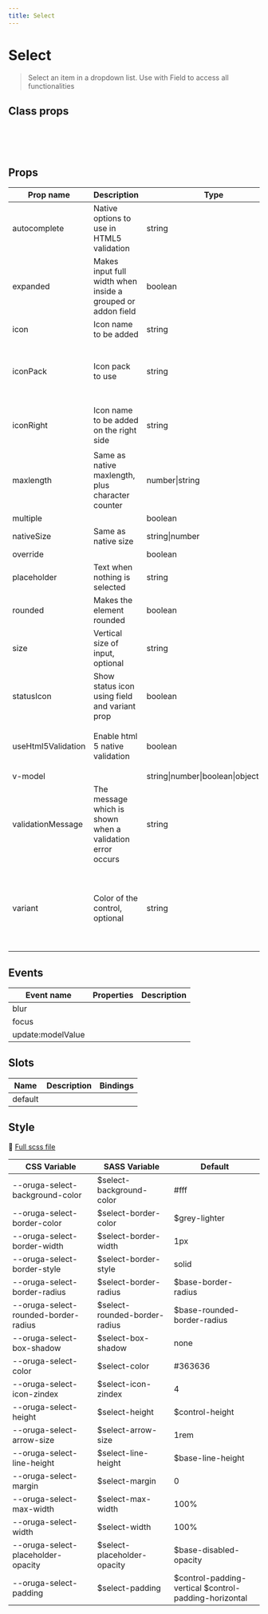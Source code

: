 ```yaml
---
title: Select
---
```


# Select

> Select an item in a dropdown list. Use with Field to access all functionalities

<example-select />

## Class props

<br />

<inspector-select-viewer />

<br />
<br />

## Props

| Prop name          | Description                                                 | Type                                   | Values                                                                          | Default                                                                                                                                    |
| ------------------ | ----------------------------------------------------------- | -------------------------------------- | ------------------------------------------------------------------------------- | ------------------------------------------------------------------------------------------------------------------------------------------ |
| autocomplete       | Native options to use in HTML5 validation                   | string                                 | -                                                                               |                                                                                                                                            |
| expanded           | Makes input full width when inside a grouped or addon field | boolean                                | -                                                                               |                                                                                                                                            |
| icon               | Icon name to be added                                       | string                                 | -                                                                               |                                                                                                                                            |
| iconPack           | Icon pack to use                                            | string                                 | `mdi`, `fa`, `fas and any other custom icon pack`                               | <div>From <b>config</b></div><br><code style='white-space: nowrap; padding: 0;'> select: {<br>&nbsp;&nbsp;iconPack: undefined<br>}</code>  |
| iconRight          | Icon name to be added on the right side                     | string                                 | -                                                                               | <div>From <b>config</b></div><br><code style='white-space: nowrap; padding: 0;'> select: {<br>&nbsp;&nbsp;iconRight: undefined<br>}</code> |
| maxlength          | Same as native maxlength, plus character counter            | number\|string                         | -                                                                               |                                                                                                                                            |
| multiple           |                                                             | boolean                                | -                                                                               |                                                                                                                                            |
| nativeSize         | Same as native size                                         | string\|number                         | -                                                                               |                                                                                                                                            |
| override           |                                                             | boolean                                | -                                                                               |                                                                                                                                            |
| placeholder        | Text when nothing is selected                               | string                                 | -                                                                               |                                                                                                                                            |
| rounded            | Makes the element rounded                                   | boolean                                | -                                                                               |                                                                                                                                            |
| size               | Vertical size of input, optional                            | string                                 | `small`, `medium`, `large`                                                      |                                                                                                                                            |
| statusIcon         | Show status icon using field and variant prop               | boolean                                | -                                                                               | <div>From <b>config</b></div><br><code style='white-space: nowrap; padding: 0;'>{<br>&nbsp;&nbsp; "statusIcon": true<br>}</code>           |
| useHtml5Validation | Enable html 5 native validation                             | boolean                                | -                                                                               | <div>From <b>config</b></div><br><code style='white-space: nowrap; padding: 0;'>{<br>&nbsp;&nbsp; "useHtml5Validation": true<br>}</code>   |
| v-model            |                                                             | string\|number\|boolean\|object\|array | -                                                                               | null                                                                                                                                       |
| validationMessage  | The message which is shown when a validation error occurs   | string                                 | -                                                                               |                                                                                                                                            |
| variant            | Color of the control, optional                              | string                                 | `primary`, `info`, `success`, `warning`, `danger`, `and any other custom color` |                                                                                                                                            |

## Events

| Event name        | Properties | Description |
| ----------------- | ---------- | ----------- |
| blur              |            |
| focus             |            |
| update:modelValue |            |

## Slots

| Name    | Description | Bindings |
| ------- | ----------- | -------- |
| default |             |          |

## Style

📄 [Full scss file](https://github.com/oruga-ui/oruga/blob/master/packages/oruga/src/scss/components/__select.scss.scss)

| CSS Variable                         | SASS Variable                  | Default                                               |
| ------------------------------------ | ------------------------------ | ----------------------------------------------------- |
| --oruga-select-background-color      | \$select-background-color      | #fff                                                  |
| --oruga-select-border-color          | \$select-border-color          | \$grey-lighter                                        |
| --oruga-select-border-width          | \$select-border-width          | 1px                                                   |
| --oruga-select-border-style          | \$select-border-style          | solid                                                 |
| --oruga-select-border-radius         | \$select-border-radius         | \$base-border-radius                                  |
| --oruga-select-rounded-border-radius | \$select-rounded-border-radius | \$base-rounded-border-radius                          |
| --oruga-select-box-shadow            | \$select-box-shadow            | none                                                  |
| --oruga-select-color                 | \$select-color                 | #363636                                               |
| --oruga-select-icon-zindex           | \$select-icon-zindex           | 4                                                     |
| --oruga-select-height                | \$select-height                | \$control-height                                      |
| --oruga-select-arrow-size            | \$select-arrow-size            | 1rem                                                  |
| --oruga-select-line-height           | \$select-line-height           | \$base-line-height                                    |
| --oruga-select-margin                | \$select-margin                | 0                                                     |
| --oruga-select-max-width             | \$select-max-width             | 100%                                                  |
| --oruga-select-width                 | \$select-width                 | 100%                                                  |
| --oruga-select-placeholder-opacity   | \$select-placeholder-opacity   | \$base-disabled-opacity                               |
| --oruga-select-padding               | \$select-padding               | $control-padding-vertical $control-padding-horizontal |
